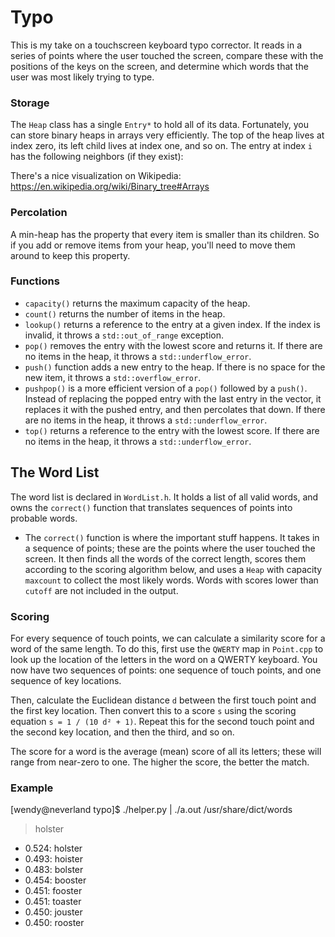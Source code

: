 # Typo

This is my take on a touchscreen keyboard typo corrector. It reads in a
series of points  where the user touched the screen,  compare these with the
positions of the keys on the screen, and determine which words that the user was
most likely trying to type.


### Storage

The `Heap` class has a single `Entry*` to hold all of its data. Fortunately, you
can store binary heaps in arrays very efficiently.  The top of the heap lives at
index zero, its left child lives at index one, and so on. The entry at index `i`
has the following neighbors (if they exist):



There's a nice visualization on Wikipedia:
<https://en.wikipedia.org/wiki/Binary_tree#Arrays>

### Percolation

A min-heap has the property that every item is smaller than its children.  So if
you add or remove items from your heap,  you'll need to move them around to keep
this property.



### Functions


- `capacity()` returns the maximum capacity of the heap.
- `count()` returns the number of items in the heap.
- `lookup()` returns a reference to the entry at a given index.
  If the index is invalid, it throws a `std::out_of_range` exception.
- `pop()` removes the entry with the lowest score and returns it.
  If there are no items in the heap, it throws a `std::underflow_error`.
- `push()` function adds a new entry to the heap.  If there is no space for
  the new item, it throws a `std::overflow_error`.
- `pushpop()` is a more efficient version of a `pop()` followed by
  a `push()`.  Instead of replacing the popped entry with the last entry in the
  vector, it replaces it with the pushed entry, and then percolates that down.
  If there are no items in the heap, it throws a `std::underflow_error`.
- `top()` returns a reference to the entry with the lowest score.
  If there are no items in the heap, it throws a `std::underflow_error`.


## The Word List

The word list is  declared in `WordList.h`. It holds a list of all valid words, and owns the `correct()`
function that translates sequences of points into probable words.

- The `correct()` function  is where the important stuff happens.  It takes in a
  sequence of points; these are the points where the user touched the screen. It
  then finds all the words of the  correct length,  scores them according to the
  scoring algorithm below, and uses a `Heap` with capacity `maxcount` to collect
  the most likely words.  Words with scores lower than `cutoff` are not included
  in the output.


### Scoring

For every sequence  of touch points,  we can calculate  a similarity score for a
word of the same length.  To do this, first use the `QWERTY` map  in `Point.cpp`
to look up the location of the letters in the word on a QWERTY keyboard. You now
have two sequences of points:  one sequence of touch points, and one sequence of
key locations.

Then, calculate the Euclidean distance `d` between the first touch point and the
first key location.  Then convert this to a score `s` using the scoring equation
`s = 1 / (10 d² + 1)`. Repeat this for the second touch point and the second key
location, and then the third, and so on.

The score for a word is the average (mean) score of all its letters;  these will
range from near-zero to one.  The higher the score, the better the match.

### Example

  [wendy@neverland typo]$ ./helper.py | ./a.out /usr/share/dict/words
  > holster
   - 0.524: holster
   - 0.493: hoister
   - 0.483: bolster
   - 0.454: booster
   - 0.451: fooster
   - 0.451: toaster
   - 0.450: jouster
   - 0.450: rooster
  ```
